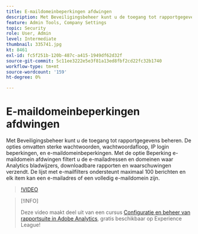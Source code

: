 ```yaml
---
title: E-maildomeinbeperkingen afdwingen
description: Met Beveiligingsbeheer kunt u de toegang tot rapportgegevens beheren. De opties omvatten sterke wachtwoorden, wachtwoordafloop, IP login beperkingen, en e-maildomeinbeperkingen. Met de optie Beperking e-maildomein afdwingen filtert u de e-mailadressen en domeinen waar Analytics bladwijzers, downloadbare rapporten en waarschuwingen verzendt. De lijst met e-mailfilters ondersteunt maximaal 100 berichten en elk item kan een e-mailadres of een volledig e-maildomein zijn.
feature: Admin Tools, Company Settings
topic: Security
role: User, Admin
level: Intermediate
thumbnail: 335741.jpg
kt: 8461
exl-id: fc5f251b-120b-487c-a415-1949df62d32f
source-git-commit: 5c11ee3222e5e3f81a13ed8fbf2cd22fc32b1740
workflow-type: tm+mt
source-wordcount: '159'
ht-degree: 0%

---
```


# E-maildomeinbeperkingen afdwingen

Met Beveiligingsbeheer kunt u de toegang tot rapportgegevens beheren. De opties omvatten sterke wachtwoorden, wachtwoordafloop, IP login beperkingen, en e-maildomeinbeperkingen. Met de optie Beperking e-maildomein afdwingen filtert u de e-mailadressen en domeinen waar Analytics bladwijzers, downloadbare rapporten en waarschuwingen verzendt. De lijst met e-mailfilters ondersteunt maximaal 100 berichten en elk item kan een e-mailadres of een volledig e-maildomein zijn.

>[!VIDEO](https://video.tv.adobe.com/v/335741/?quality=12&learn=on)

>[!INFO]
>
> Deze video maakt deel uit van een cursus [Configuratie en beheer van rapportsuite in Adobe Analytics](https://experienceleague.adobe.com/?recommended=Analytics-A-1-2021.1.administration), gratis beschikbaar op Experience League!